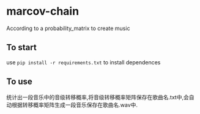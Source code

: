 # marcov-chain
According to a probability_matrix to create music
## To start
use `pip install -r requirements.txt` to install dependences
## To use
统计出一段音乐中的音级转移概率,将音级转移概率矩阵保存在歌曲名.txt中,会自动根据转移概率矩阵生成一段音乐保存在歌曲名.wav中.